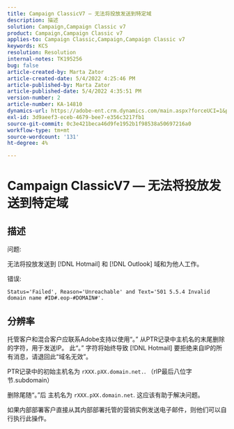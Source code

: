 ```yaml
---
title: Campaign ClassicV7 — 无法将投放发送到特定域
description: 描述
solution: Campaign,Campaign Classic v7
product: Campaign,Campaign Classic v7
applies-to: Campaign Classic,Campaign,Campaign Classic v7
keywords: KCS
resolution: Resolution
internal-notes: TK195256
bug: false
article-created-by: Marta Zator
article-created-date: 5/4/2022 4:25:46 PM
article-published-by: Marta Zator
article-published-date: 5/4/2022 4:35:51 PM
version-number: 2
article-number: KA-14810
dynamics-url: https://adobe-ent.crm.dynamics.com/main.aspx?forceUCI=1&pagetype=entityrecord&etn=knowledgearticle&id=071673d8-c6cb-ec11-a7b5-6045bd00d4f5
exl-id: 3d9aeef3-eceb-4679-bee7-e356c3217fb1
source-git-commit: 0c3e421beca46d9fe1952b1f98538a50697216a0
workflow-type: tm+mt
source-wordcount: '131'
ht-degree: 4%

---
```


# Campaign ClassicV7 — 无法将投放发送到特定域

## 描述


问题:

无法将投放发送到 [!DNL Hotmail] 和 [!DNL Outlook] 域和为他人工作。

错误:

`Status='Failed', Reason='Unreachable' and Text='501 5.5.4 Invalid domain name #ID#.eop-#DOMAIN#'.`


## 分辨率


托管客户和混合客户应联系Adobe支持以使用“。” 从PTR记录中主机名的末尾删除的字符，用于发送IP。 此“。” 字符将始终导致 [!DNL Hotmail] 要拒绝来自IP的所有消息，请退回此“域名无效”。

PTR记录中的初始主机名为 `rXXX.pXX.domain.net.`. （rIP最后八位字节.subdomain）

删除尾随“。”后 主机名为 `rXXX.pXX.domain.net`. 这应该有助于解决问题。

如果内部部署客户直接从其内部部署托管的营销实例发送电子邮件，则他们可以自行执行此操作。
